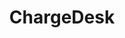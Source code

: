 ---
facebook: https://facebook.com/ChargeDesk
linkedin: https://linkedin.com/company/chargedesk
logohandle: chargedesk
sort: chargedesk
title: ChargeDesk
twitter: https://x.com/ChargeDesk
website: https://chargedesk.com/
---